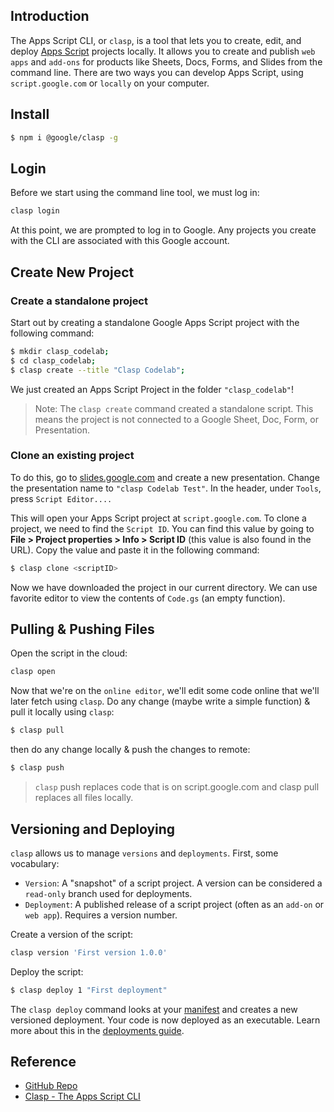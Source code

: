 ## Introduction

The Apps Script CLI, or `clasp`, is a tool that lets you to create, edit, and deploy [Apps Script](https://developers.google.com/apps-script/) projects locally. It allows you to create and publish `web apps` and `add-ons` for products like Sheets, Docs, Forms, and Slides from the command line. There are two ways you can develop Apps Script, using `script.google.com` or `locally` on your computer.

## Install

```sh
$ npm i @google/clasp -g
```

## Login

Before we start using the command line tool, we must log in:

```sh
clasp login
```
At this point, we are prompted to log in to Google. Any projects you create with the CLI are associated with this Google account.

## Create New Project

### Create a standalone project

Start out by creating a standalone Google Apps Script project with the following command:

```sh
$ mkdir clasp_codelab;
$ cd clasp_codelab;
$ clasp create --title "Clasp Codelab";
```

We just created an Apps Script Project in the folder `"clasp_codelab"`!

> Note: The `clasp create` command created a standalone script. This means the project is not connected to a Google Sheet, Doc, Form, or Presentation.

### Clone an existing project

To do this, go to [slides.google.com](https://docs.google.com/presentation/u/0/) and create a new presentation. Change the presentation name to `"clasp Codelab Test"`. In the header, under `Tools`, press `Script Editor....`

This will open your Apps Script project at `script.google.com`. To clone a project, we need to find the `Script ID`. You can find this value by going to **File > Project properties > Info > Script ID** (this value is also found in the URL). Copy the value and paste it in the following command:

```sh
$ clasp clone <scriptID>
```

Now we have downloaded the project in our current directory. We can use favorite editor to view the contents of `Code.gs` (an empty function).

## Pulling & Pushing Files

Open the script in the cloud:

```sh
clasp open
```

Now that we're on the `online editor`, we'll edit some code online that we'll later fetch using `clasp`. Do any change (maybe write a simple function) & pull it locally using `clasp`:

```sh
$ clasp pull
```

then do any change locally & push the changes to remote:

```sh
$ clasp push
```

> `clasp` push replaces code that is on script.google.com and clasp pull replaces all files locally.

## Versioning and Deploying

`clasp` allows us to manage `versions` and `deployments`. First, some vocabulary:

- `Version`: A "snapshot" of a script project. A version can be considered a `read-only` branch used for deployments.
- `Deployment`: A published release of a script project (often as an `add-on` or `web app`). Requires a version number.

Create a version of the script:

```sh
clasp version 'First version 1.0.0'
```

Deploy the script:

```sh
$ clasp deploy 1 "First deployment"
```

The `clasp deploy` command looks at your [manifest](https://developers.google.com/apps-script/concepts/manifests) and creates a new versioned deployment. Your code is now deployed as an executable. Learn more about this in the [deployments guide](https://developers.google.com/apps-script/concepts/deployments).

## Reference

- [GitHub Repo](https://github.com/google/clasp)
- [Clasp - The Apps Script CLI](https://codelabs.developers.google.com/codelabs/clasp/#0)